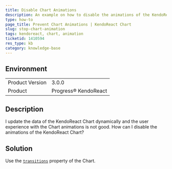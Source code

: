 ```yaml
---
title: Disable Chart Animations
description: An example on how to disable the animations of the KendoReact Chart.
type: how-to
page_title: Prevent Chart Animations | KendoReact Chart
slug: stop-chart-animation
tags: kendoreact, chart, animation
ticketid: 1410594
res_type: kb
category: knowledge-base
---
```


## Environment

<table>
    <tbody>
	    <tr>
	    	<td>Product Version</td>
	    	<td>3.0.0</td>
	    </tr>
	    <tr>
	    	<td>Product</td>
	    	<td>Progress® KendoReact</td>
	    </tr>
    </tbody>
</table>


## Description

I update the data of the KendoReact Chart dynamically and the user experience with the Chart animations is not good. How can I disable the animations of the KendoReact Chart?

## Solution

Use the [`transitions`](https://www.telerik.com/kendo-react-ui/components/charts/api/ChartProps/#toc-transitions) property of the Chart.
